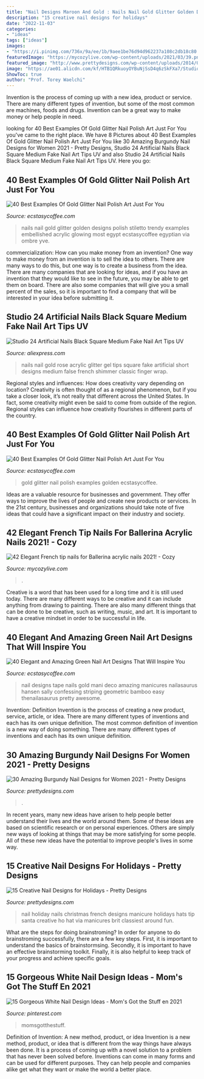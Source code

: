 ```yaml
---
title: "Nail Designs Maroon And Gold : Nails Nail Gold Glitter Golden Designs Polish Stiletto Trendy Examples Embellished Acrylic Glowing Most Egypt Ecstasycoffee Egyptian Via Ombre Yve"
description: "15 creative nail designs for holidays"
date: "2022-11-03"
categories:
- "ideas"
tags: ["ideas"]
images:
- "https://i.pinimg.com/736x/9a/ee/1b/9aee1be76d94d962237a108c2db18c80.jpg"
featuredImage: "https://mycozylive.com/wp-content/uploads/2021/03/39.png"
featured_image: "http://www.prettydesigns.com/wp-content/uploads/2014/05/The-Holiday-French-Nail-Design.jpg"
image: "https://ae01.alicdn.com/kf/HTB1QRkuoyOYBuNjSsD4q6zSkFXa7/Studio-24-Artificial-Nails-Black-Square-Medium-Fake-Nail-Art-Tips-UV-Gel-Rose-Gold-Glitter.jpg"
ShowToc: true
author: "Prof. Torey Waelchi"
---
```



Invention is the process of coming up with a new idea, product or service. There are many different types of invention, but some of the most common are machines, foods and drugs. Invention can be a great way to make money or help people in need.

	

		
looking for 40 Best Examples Of Gold Glitter Nail Polish Art Just For You you've came to the right place. We have 8 Pictures about 40 Best Examples Of Gold Glitter Nail Polish Art Just For You like 30 Amazing Burgundy Nail Designs for Women 2021 - Pretty Designs, Studio 24 Artificial Nails Black Square Medium Fake Nail Art Tips UV and also Studio 24 Artificial Nails Black Square Medium Fake Nail Art Tips UV. Here you go:
		
    
## 40 Best Examples Of Gold Glitter Nail Polish Art Just For You

<img loading=lazy src="https://i1.wp.com/www.ecstasycoffee.com/wp-content/uploads/2016/10/Gold-Glitter-Nails-Designs-18.jpg" onerror="this.onerror=null;this.src='https://tse3.mm.bing.net/th?id=OIP.zBJE-f1CGXnuaxPWD2iAyQHaLH&amp;pid=15.1';" alt="40 Best Examples Of Gold Glitter Nail Polish Art Just For You">

_Source: ecstasycoffee.com_

>nails nail gold glitter golden designs polish stiletto trendy examples embellished acrylic glowing most egypt ecstasycoffee egyptian via ombre yve. 

	

commercialization: How can you make money from an invention?
One way to make money from an invention is to sell the idea to others. There are many ways to do this, but one way is to create a business from the idea. There are many companies that are looking for ideas, and if you have an invention that they would like to see in the future, you may be able to get them on board. There are also some companies that will give you a small percent of the sales, so it is important to find a company that will be interested in your idea before submitting it.

    
## Studio 24 Artificial Nails Black Square Medium Fake Nail Art Tips UV

<img loading=lazy src="https://ae01.alicdn.com/kf/HTB1QRkuoyOYBuNjSsD4q6zSkFXa7/Studio-24-Artificial-Nails-Black-Square-Medium-Fake-Nail-Art-Tips-UV-Gel-Rose-Gold-Glitter.jpg" onerror="this.onerror=null;this.src='https://tse3.mm.bing.net/th?id=OIP.EVkEHjkNewR2iIOxBM642wHaHa&amp;pid=15.1';" alt="Studio 24 Artificial Nails Black Square Medium Fake Nail Art Tips UV">

_Source: aliexpress.com_

>nails nail gold rose acrylic glitter gel tips square fake artificial short designs medium false french shimmer classic finger wrap. 

	

Regional styles and influences: How does creativity vary depending on location?
Creativity is often thought of as a regional phenomenon, but if you take a closer look, it’s not really that different across the United States. In fact, some creativity might even be said to come from outside of the region. Regional styles can influence how creativity flourishes in different parts of the country.

    
## 40 Best Examples Of Gold Glitter Nail Polish Art Just For You

<img loading=lazy src="https://i0.wp.com/www.ecstasycoffee.com/wp-content/uploads/2016/10/Nubar-Gold-Glitter.jpg" onerror="this.onerror=null;this.src='https://tse3.mm.bing.net/th?id=OIP.Pshcu6mwm4H95iD4D2SyQAHaLH&amp;pid=15.1';" alt="40 Best Examples Of Gold Glitter Nail Polish Art Just For You">

_Source: ecstasycoffee.com_

>gold glitter nail polish examples golden ecstasycoffee. 

	

Ideas are a valuable resource for businesses and government. They offer ways to improve the lives of people and create new products or services. In the 21st century, businesses and organizations should take note of five ideas that could have a significant impact on their industry and society.

    
## 42 Elegant French Tip Nails For Ballerina Acrylic Nails 2021! - Cozy

<img loading=lazy src="https://mycozylive.com/wp-content/uploads/2021/03/39.png" onerror="this.onerror=null;this.src='https://tse2.mm.bing.net/th?id=OIP.LjeVZim8wBzmBVNgq-Li-QHaKY&amp;pid=15.1';" alt="42 Elegant French tip nails for Ballerina acrylic nails 2021! - Cozy">

_Source: mycozylive.com_

>. 

	

Creative is a word that has been used for a long time and it is still used today. There are many different ways to be creative and it can include anything from drawing to painting. There are also many different things that can be done to be creative, such as writing, music, and art. It is important to have a creative mindset in order to be successful in life.

    
## 40 Elegant And Amazing Green Nail Art Designs That Will Inspire You

<img loading=lazy src="https://i1.wp.com/www.ecstasycoffee.com/wp-content/uploads/2016/08/Green-and-Gold-Geometric-Nail-Designs-with-Nail-Tape.jpg" onerror="this.onerror=null;this.src='https://tse2.mm.bing.net/th?id=OIP.N4BUGmw7GWMX5TypvBN6sAHaJQ&amp;pid=15.1';" alt="40 Elegant and Amazing Green Nail Art Designs That Will Inspire You">

_Source: ecstasycoffee.com_

>nail designs tape nails gold mani deco amazing manicures nailasaurus hansen sally confessing striping geometric bamboo easy thenailasaurus pretty awesome. 

	

Invention: Definition
Invention is the process of creating a new product, service, article, or idea. There are many different types of inventions and each has its own unique definition. The most common definition of invention is a new way of doing something. There are many different types of inventions and each has its own unique definition.

    
## 30 Amazing Burgundy Nail Designs For Women 2021 - Pretty Designs

<img loading=lazy src="https://www.prettydesigns.com/wp-content/uploads/2017/12/30-amazing-burgundy-nail-designs-for-women-2018-6.jpg" onerror="this.onerror=null;this.src='https://tse3.mm.bing.net/th?id=OIP.sZIjOuLQHzN994QNil18KwHaHa&amp;pid=15.1';" alt="30 Amazing Burgundy Nail Designs for Women 2021 - Pretty Designs">

_Source: prettydesigns.com_

>. 

	

In recent years, many new ideas have arisen to help people better understand their lives and the world around them. Some of these ideas are based on scientific research or on personal experiences. Others are simply new ways of looking at things that may be more satisfying for some people. All of these new ideas have the potential to improve people's lives in some way.

    
## 15 Creative Nail Designs For Holidays - Pretty Designs

<img loading=lazy src="http://www.prettydesigns.com/wp-content/uploads/2014/05/The-Holiday-French-Nail-Design.jpg" onerror="this.onerror=null;this.src='https://tse2.mm.bing.net/th?id=OIP.-RBX5eJN46b_J07Fh6ExWwHaJ4&amp;pid=15.1';" alt="15 Creative Nail Designs for Holidays - Pretty Designs">

_Source: prettydesigns.com_

>nail holiday nails christmas french designs manicure holidays hats tip santa creative ho hat via manicures brit classiest around fun. 

	

What are the steps for doing brainstroming?
In order for anyone to do brainstroming successfully, there are a few key steps. First, it is important to understand the basics of brainstormsing. Secondly, it is important to have an effective brainstorming toolkit. Finally, it is also helpful to keep track of your progress and achieve specific goals.

    
## 15 Gorgeous White Nail Design Ideas - Mom&#039;s Got The Stuff En 2021

<img loading=lazy src="https://i.pinimg.com/736x/9a/ee/1b/9aee1be76d94d962237a108c2db18c80.jpg" onerror="this.onerror=null;this.src='https://tse4.mm.bing.net/th?id=OIP.py3wBHSB2IUk6bioKquNSAHaK6&amp;pid=15.1';" alt="15 Gorgeous White Nail Design Ideas - Mom&#039;s Got the Stuff en 2021">

_Source: pinterest.com_

>momsgotthestuff. 

	

Definition of Invention: A new method, product, or idea
Invention is a new method, product, or idea that is different from the way things have always been done. It is a process of coming up with a novel solution to a problem that has never been solved before. Inventions can come in many forms and can be used for different purposes. They can help people and companies alike get what they want or make the world a better place.

